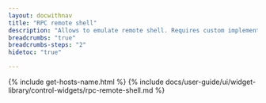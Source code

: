 ```yaml
---
layout: docwithnav
title: "RPC remote shell"
description: "Allows to emulate remote shell. Requires custom implementation on the target device to work correctly."
breadcrumbs: "true"
breadcrumbs-steps: "2"
hidetoc: "true"

---
```

{% include get-hosts-name.html %}
{% include docs/user-guide/ui/widget-library/control-widgets/rpc-remote-shell.md %}
